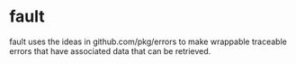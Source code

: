 # fault
fault uses the ideas in github.com/pkg/errors to make wrappable traceable errors that have associated data that can be retrieved. 
